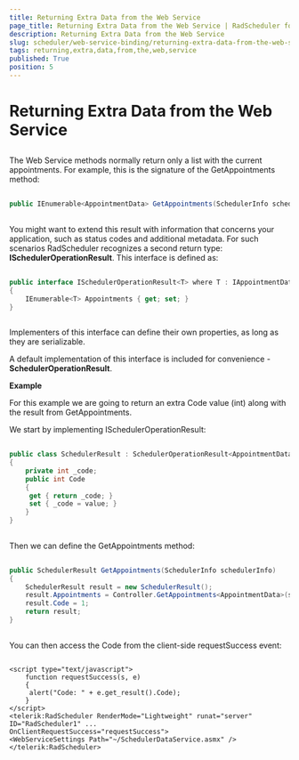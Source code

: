 ```yaml
---
title: Returning Extra Data from the Web Service
page_title: Returning Extra Data from the Web Service | RadScheduler for ASP.NET AJAX Documentation
description: Returning Extra Data from the Web Service
slug: scheduler/web-service-binding/returning-extra-data-from-the-web-service
tags: returning,extra,data,from,the,web,service
published: True
position: 5
---
```


# Returning Extra Data from the Web Service



## 

The Web Service methods normally return only a list with the current appointments. For example, this is the signature of the GetAppointments method:

````C#
	
public IEnumerable<AppointmentData> GetAppointments(SchedulerInfo schedulerInfo) 
			
````



You might want to extend this result with information that concerns your application, such as status codes and additional metadata. For such scenarios RadScheduler recognizes a second return type: **ISchedulerOperationResult**. This interface is defined as:

````C#
	
public interface ISchedulerOperationResult<T> where T : IAppointmentData
{
	IEnumerable<T> Appointments { get; set; }
} 
		
````



Implementers of this interface can define their own properties, as long as they are serializable.

A default implementation of this interface is included for convenience - **SchedulerOperationResult**.

**Example**

For this example we are going to return an extra Code value (int) along with the result from GetAppointments.

We start by implementing ISchedulerOperationResult:

````C#
	     
public class SchedulerResult : SchedulerOperationResult<AppointmentData>
{
	private int _code;
	public int Code
	{
	 get { return _code; }
	 set { _code = value; }
	}
}
				
````



Then we can define the GetAppointments method:

````C#
	
public SchedulerResult GetAppointments(SchedulerInfo schedulerInfo)
{
	SchedulerResult result = new SchedulerResult();
	result.Appointments = Controller.GetAppointments<AppointmentData>(schedulerInfo);
	result.Code = 1;
	return result;
}
	
````



You can then access the Code from the client-side requestSuccess event:

````ASPNET
	     
<script type="text/javascript">
	function requestSuccess(s, e)
	{
	 alert("Code: " + e.get_result().Code);
	}
</script>
<telerik:RadScheduler RenderMode="Lightweight" runat="server" ID="RadScheduler1" ...
OnClientRequestSuccess="requestSuccess">
<WebServiceSettings Path="~/SchedulerDataService.asmx" />
</telerik:RadScheduler>
				
````


